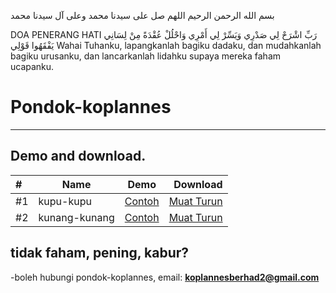 بسم الله الرحمن الرحيم
اللهم صل على سيدنا محمد وعلى آل سيدنا محمد


DOA PENERANG HATI
رَبِّ اشْرَحْ لِي صَدْرِي وَيَسِّرْ لِي أَمْرِي 
وَاحْلُلْ عُقْدَةً مِنْ لِسَانِي يَفْقَهُوا قَوْلِي
Wahai Tuhanku, lapangkanlah bagiku dadaku, dan mudahkanlah bagiku urusanku, 
dan lancarkanlah lidahku supaya mereka faham ucapanku.

# Pondok-koplannes

_____________________________

## Demo and download.


| #    | Name              |                                          Demo                                          | Download  |
|:-----|-------------------|:--------------------------------------------------------------------------------------:| -------------------------:    |
| #1   | kupu-kupu         |                [Contoh](https://pondok-koplannes.github.io/kupu-kupu/)                 | [Muat Turun](https://dokumen.koplannesberhad.live/kupu-kupu_koplannes) |
| #2   | kunang-kunang     |                 [Contoh](https://pondok-koplannes.github.io/kunang-kunang/)            | [Muat Turun](https://dokumen.koplannesberhad.live/kunang-kunang_koplannes) |

## tidak faham, pening, kabur?
-boleh hubungi pondok-koplannes, email: **koplannesberhad2@gmail.com**

